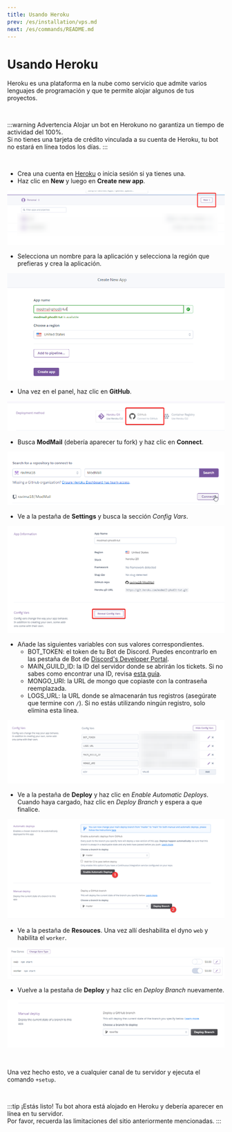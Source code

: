 ```yaml
---
title: Usando Heroku
prev: /es/installation/vps.md
next: /es/commands/README.md
---
```


# Usando Heroku

Heroku es una plataforma en la nube como servicio que admite varios lenguajes de programación y que te permite alojar algunos de tus proyectos.

<br/>

:::warning Advertencia
Alojar un bot en Herokuno no garantiza un tiempo de actividad del 100%.<br/>
Si no tienes una tarjeta de crédito vinculada a su cuenta de Heroku, tu bot no estará en línea todos los días.
:::

<br/>

- Crea una cuenta en [Heroku](https://www.heroku.com/) o inicia sesión si ya tienes una.
- Haz clic en **New** y luego en **Create new app**.

![](/images/Hk_New.png)

- Selecciona un nombre para la aplicación y selecciona la región que prefieras y crea la aplicación.

![](/images/Hk_Create.png)

- Una vez en el panel, haz clic en **GitHub**.

![](/images/Hk_GitHub.png)

- Busca **ModMail** (debería aparecer tu fork) y haz clic en **Connect**.

![](/images/Hk_Repo.png)

- Ve a la pestaña de **Settings** y busca la sección *Config Vars*.

![](/images/Hk_ShowVars.png)

- Añade las siguientes variables con sus valores correspondientes.
    - BOT_TOKEN: el token de tu Bot de Discord. Puedes encontrarlo en las pestaña de Bot de [Discord's Developer Portal](https://discord.com/developers/applications).
    - MAIN_GUILD_ID: la ID del servidor donde se abrirán los tickets. Si no sabes como encontrar una ID, revisa [esta guía](https://support.discord.com/hc/en-us/articles/206346498-Where-can-I-find-my-User-Server-Message-ID-).
    - MONGO_URI: la URL de mongo que copiaste con la contraseña reemplazada.
    - LOGS_URL: la URL donde se almacenarán tus registros (asegúrate que termine con `/`). Si no estás utilizando ningún registro, solo elimina esta línea.

![](/images/Hk_ShowedVars.png)

- Ve a la pestaña de **Deploy** y haz clic en *Enable Automatic Deploys*. Cuando haya cargado, haz clic en *Deploy Branch* y espera a que finalice.

![](/images/Hk_Deploys.png)

- Ve a la pestaña de **Resouces**. Una vez allí deshabilita el dyno `web` y habilita el `worker`.

![](/images/Hk_Worker.png)

- Vuelve a la pestaña de **Deploy** y haz clic en *Deploy Branch* nuevamente.

![](/images/Hk_Deploy.png)

<br/>

Una vez hecho esto, ve a cualquier canal de tu servidor y ejecuta el comando ``+setup``.

<br/>

:::tip ¡Estás listo!
Tu bot ahora está alojado en Heroku y debería aparecer en línea en tu servidor.
<br/>
Por favor, recuerda las limitaciones del sitio anteriormente mencionadas.
:::
